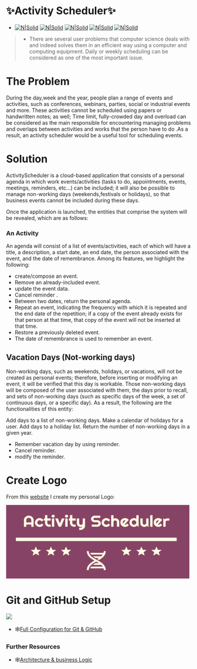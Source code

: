# ✨Activity Scheduler✨
 

+ [![N|Solid](https://img.shields.io/github/issues/khawla-k-banydomi/ActivityScheduler)](https://img.shields.io/github/issues/khawla-k-banydomi/cloudcomputingrepo)
[![N|Solid](https://img.shields.io/github/forks/khawla-k-banydomi/ActivityScheduler)]()
[![N|Solid](https://img.shields.io/github/stars/khawla-k-banydomi/ActivityScheduler)]()
[![N|Solid](https://img.shields.io/github/license/khawla-k-banydomi/ActivityScheduler)]()
[![N|Solid](https://img.shields.io/twitter/url?url=https%3A%2F%2Fgithub.com%2Fkhawla-k-banydomi%2FActivityScheduler%2Fblob%2Fmain%2FREADME.md)]()
  

> - There are several user problems that computer science deals with and indeed solves them in an efficient way using a computer and computing equipment.
Daily or weekly scheduling can be considered as one of the most important issue.


# The Problem
During the day,week and the year, people plan a range of events and activities, such as conferences, webinars, parties, social or industrial events and more. These activities cannot be scheduled using papers or handwritten notes; as well; Time limit, fully-crowded day and overload can be considered as the main responsible for encountering managing problems and overlaps between activities and works that the person have to do .As a result, an activity scheduler would be a useful tool for scheduling events.

# Solution

ActivityScheduler is a cloud-based application that consists of a personal agenda in which work events/activities (tasks to do, appointments, events, meetings, reminders, etc...) can be included; it will also be possible to manage non-working days (weekends,festivals or holidays), so that business events cannot be included during these days.


Once the application is launched, the entities that comprise the system will be revealed, which are as follows:

### An Activity


An agenda will consist of a list of events/activities, each of which will have a title, a description, a start date, an end date, the person associated with the event, and the date of remembrance.
Among its features, we highlight the following:


+ create/compose an event.
+ Remove an already-included event.
+ update the event data. 
+ Cancel reminder . 
+ Between two dates, return the personal agenda.
+ Repeat an event, indicating the frequency with which it is repeated and the end date of the repetition; if a copy of the event already exists for that person at that time, that copy of the event will not be inserted at that time.
+ Restore a previously deleted event.
+ The date of remembrance is used to remember an event.



## Vacation Days (Not-working days)

Non-working days, such as weekends, holidays, or vacations, will not be created as personal events; therefore, before inserting or modifying an event, it will be verified that this day is workable.
Those non-working days will be composed of the user associated with them, the days prior to recall, and sets of non-working days (such as specific days of the week, a set of continuous days, or a specific day).
As a result, the following are the functionalities of this entity:

Add days to a list of non-working days.
Make a calendar of holidays for a user.
Add days to a holiday list.
Return the number of non-working days in a given year. 


+ Remember vacation day by using reminder.
+ Cancel reminder.
+ modify the reminder.






# Create Logo
From this [website](https://hatchful.shopify.com/) I create my personal Logo: 

<img src="https://github.com/khawla-k-banydomi/ActivityScheduler/blob/main/doc/logo.png" width="500" height="200">

# Git and GitHub Setup
![](https://myoctocat.com/assets/images/base-octocat.svg)




+ 🕸️[Full Configuration for Git & GitHub](https://github.com/khawla-k-banydomi/ActivityScheduler/blob/main/doc/Configuration.md)

### Further Resources
+ 🕸️[Architecture & business Logic](https://avitsadok.medium.com/design-a-great-architecture-for-your-app-614bfdc22e0a)








